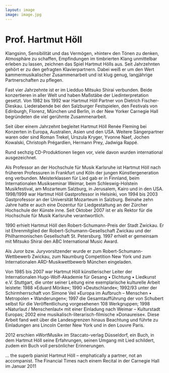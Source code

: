```yaml
---
layout: image
image: image.jpg
---
```


# Prof. Hartmut Höll

Klangsinn, Sensibilität und das Vermögen, »hinter« den Tönen zu denken, Atmosphäre zu schaffen, Empfindungen im timbrierten Klang unmittelbar erleben zu lassen, zeichnen das Spiel Hartmut Hölls aus. Seit Jahrzehnten gehört er zu den gefragten Klavierpartnern. Dabei weiß er um den Wert kammermusikalischer Zusammenarbeit und ist klug genug, langjährige Partnerschaften zu pflegen.

Fast vier Jahrzehnte ist er im Liedduo Mitsuko Shirai verbunden. Beide konzertieren in aller Welt und haben Maßstäbe der Liedinterpretation gesetzt. Von 1982 bis 1992 war Hartmut Höll Partner von Dietrich Fischer-Dieskau. Liederabende bei den Salzburger Festspielen, den Festivals von Edinburgh, Florenz, München und Berlin, in der New Yorker Carnegie Hall begründeten die viel gerühmte Zusammenarbeit.

Seit über einem Jahrzehnt begleitet Hartmut Höll Renée Fleming bei Konzerten in Europa, Australien, Asien und den USA. Weitere Sängerpartner waren oder sind Roman Trekel, Urszula Kryger, Yvonne Naef, Jochen Kowalski, Christoph Prégardien, Hermann Prey, Jadwiga Rappé.

Rund sechzig CD-Produktionen liegen vor, viele davon wurden international ausgezeichnet.

Als Professor an der Hochschule für Musik Karlsruhe ist Hartmut Höll nach früheren Professuren in Frankfurt und Köln der jungen Künstlergeneration eng verbunden. Meisterklassen für Lied gab er in Finnland, beim Internationalen Musikseminar Weimar, beim Schleswig-Holstein Musikfestival, am Mozarteum Salzburg, in Jerusalem, Kairo und in den USA. 1998/1999 war Hartmut Höll Gastprofessor in Helsinki, von 1994 bis 2003 Gastprofessor an der Universität Mozarteum in Salzburg. Beinahe zehn Jahre hatte er auch eine Dozentur für Liedgestaltung an der Zürcher Hochschule der Künste inne. Seit Oktober 2007 ist er als Rektor für die Hochschule für Musik Karlsruhe verantwortlich.

1990 erhielt Hartmut Höll den Robert-Schumann-Preis der Stadt Zwickau.
Er ist Ehrenmitglied der Robert-Schumann-Gesellschaft Zwickau und der Philharmonischen Gesellschaft St. Petersburg. 1997 erhielt er gemeinsam mit Mitsuko Shirai den ABC International Music Award.

Als Juror bzw. Juryvorsitzender wurde er zum Robert-Schumann-Wettbewerb Zwickau, zum Naumburg Competition New York und zum Internationalen ARD-Musikwettbewerb München eingeladen.

Von 1985 bis 2007 war Hartmut Höll künstlerischer Leiter der Internationalen Hugo-Wolf-Akademie für Gesang • Dichtung • Liedkunst e.V. Stuttgart, die unter seiner Leitung eine exemplarische kulturelle Arbeit leistete: 1988 »Eduard Mörike«; 1990 »Deutschlande«; 1992/93 unter der Schirmherrschaft von Simone Veil »Europa im Aufbruch – Menschen • Metropolen • Wanderungen«; 1997 die Gesamtaufführung der von Schubert selbst für die Veröffentlichung vorgesehenen 108 Werkgruppen; 1998 »Naturlaut / Menschenlaut« mit einer Einladung nach Weimar – Kulturstadt Europas; 2002 eine musikalisch-literarisch-filmische »Donaureise«. Diese Arbeit fand weit über die Landesgrenzen hinaus Beachtung und führte zu Einladungen ans Lincoln Center New York und in den Louvre Paris.

2012 erschien »WortMusik« im Staccato-verlag Düsseldorf, ein Buch, in dem Hartmut Höll seine Erfahrungen, seinen Umgang mit Lied schildert, zudem ein Buch voll persönlicher Erinnerungen.

… the superb pianist Hartmut Höll – emphatically a partner, not an accompanist.
The Financial Times nach einem Recital in der Carnegie Hall im Januar 2011
